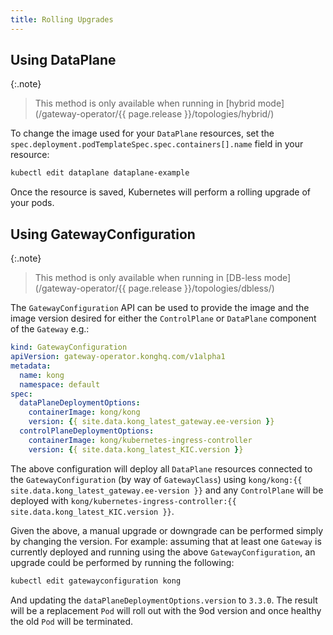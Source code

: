 ```yaml
---
title: Rolling Upgrades
---
```


## Using DataPlane

{:.note}
> This method is only available when running in [hybrid mode](/gateway-operator/{{ page.release }}/topologies/hybrid/)

To change the image used for your `DataPlane` resources, set the `spec.deployment.podTemplateSpec.spec.containers[].name` field in your resource:

```bash
kubectl edit dataplane dataplane-example
```

Once the resource is saved, Kubernetes will perform a rolling upgrade of your pods.

## Using GatewayConfiguration

{:.note}
> This method is only available when running in [DB-less mode](/gateway-operator/{{ page.release }}/topologies/dbless/)

The `GatewayConfiguration` API can be used to provide the image and the image version desired for either the `ControlPlane` or `DataPlane` component of the `Gateway` e.g.:

```yaml
kind: GatewayConfiguration
apiVersion: gateway-operator.konghq.com/v1alpha1
metadata:
  name: kong
  namespace: default
spec:
  dataPlaneDeploymentOptions:
    containerImage: kong/kong
    version: {{ site.data.kong_latest_gateway.ee-version }}
  controlPlaneDeploymentOptions:
    containerImage: kong/kubernetes-ingress-controller
    version: {{ site.data.kong_latest_KIC.version }}
```

The above configuration will deploy all `DataPlane` resources connected to the
`GatewayConfiguration` (by way of `GatewayClass`) using `kong/kong:{{ site.data.kong_latest_gateway.ee-version }}` and any `ControlPlane` will be deployed with `kong/kubernetes-ingress-controller:{{ site.data.kong_latest_KIC.version }}`.

Given the above, a manual upgrade or downgrade can be performed simply by changing the version.
For example: assuming that at least one `Gateway` is currently deployed and running using the above `GatewayConfiguration`, an upgrade could be performed by running the following:

```bash
kubectl edit gatewayconfiguration kong
```

And updating the `dataPlaneDeploymentOptions.version` to `3.3.0`.
The result will be a replacement `Pod` will roll out with the 9od version and once healthy the old `Pod` will be terminated.